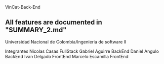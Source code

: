 VinCat-Back-End

## All features are documented in "SUMMARY_2.md"
Universidad Nacional de Colombia/Ingenieria de software II


Integrantes 
 Nicolas Casas FullStack
 Gabriel Aguirre BackEnd 
 Daniel Angulo BackEnd 
 Ivan Delgado FrontEnd 
 Marcelo Escamilla FrontEnd